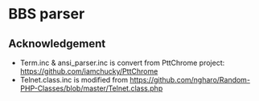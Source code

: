 # BBS parser

## Acknowledgement

* Term.inc & ansi_parser.inc is convert from PttChrome project: https://github.com/iamchucky/PttChrome
* Telnet.class.inc is modified from https://github.com/ngharo/Random-PHP-Classes/blob/master/Telnet.class.php
